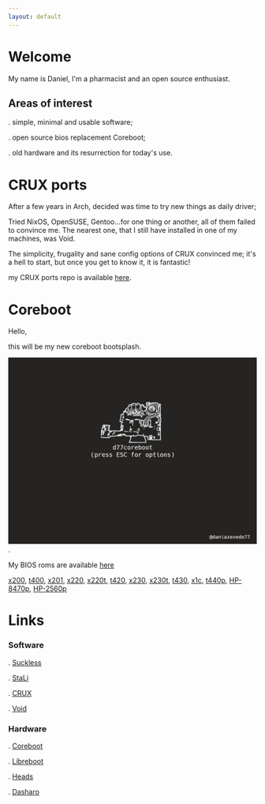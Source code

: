 ```yaml
---
layout: default
---
```


# Welcome

My name is Daniel, I'm a pharmacist and an open source enthusiast.

## Areas of interest

. simple, minimal and usable software;

. open source bios replacement Coreboot;

. old hardware and its resurrection for today's use.

# CRUX ports

After a few years in Arch, decided was time to try new things as daily driver;

Tried NixOS, OpenSUSE, Gentoo...for one thing or another, all of them failed to convince me.
The nearest one, that I still have installed in one of my machines, was Void.

The simplicity, frugality and sane config options of CRUX convinced me; it's a hell to start, but once you get to know it, it is fantastic!

my CRUX ports repo is available [here](https://github.com/dani-77/d77crux).


# Coreboot

Hello,

this will be my new coreboot bootsplash.

![bootsplash](/img/backI.jpg).

My BIOS roms are available [here](https://github.com/dani-77/d77coreboot)

 [x200](https://github.com/dani-77/x200), [t400](https://github.com/dani-77/t400), [x201](https://github.com/dani-77/x201), [x220](https://github.com/dani-77/x220), [x220t](https://github.com/dani-77/x220t), [t420](https://github.com/dani-77/t420), [x230](https://github.com/dani-77/x230), [x230t](https://github.com/dani-77/x230t), [t430](https://github.com/dani-77/t430), [x1c](https://github.com/dani-77/x1-carbon-gen-1), [t440p](https://github.com/dani-77/t440p), [HP-8470p](https://github.com/dani-77/HP-8470p-Coreboot), [HP-2560p](https://github.com/dani-77/HP-2560p-Coreboot)


# Links

### Software

. [Suckless](https://suckless.org)  

. [StaLi](https://sta.li/)  

. [CRUX](https://crux.nu)  

. [Void](https://voidlinux.org/)

### Hardware

. [Coreboot](https://coreboot.org)  

. [Libreboot](https://libreboot.org)  

. [Heads](https://osresearch.net/)  

. [Dasharo](https://www.dasharo.com)

